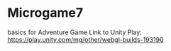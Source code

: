 # Microgame7
basics for Adventure Game
Link to Unity Play: https://play.unity.com/mg/other/webgl-builds-193190
